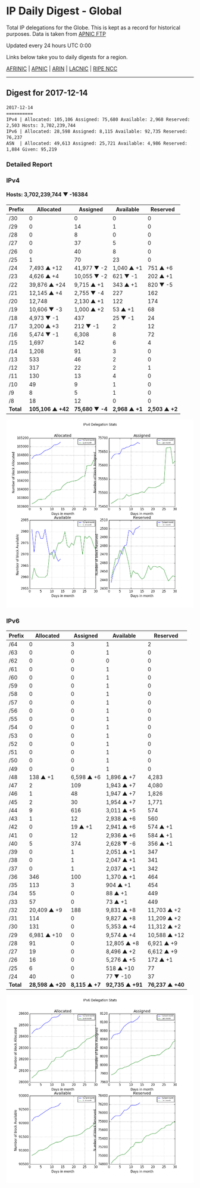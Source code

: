 # IP Daily Digest - Global

Total IP delegations for the Globe. This is kept as a record for historical purposes. Data is taken from [APNIC FTP](https://ftp.apnic.net/)

Updated every 24 hours UTC 0:00

Links below take you to daily digests for a region.

[AFRINIC](./archives/AFRINIC/) | [APNIC](./archives/APNIC/) | [ARIN](./archives/ARIN/) | [LACNIC](./archives/LACNIC/) | [RIPE NCC](./archives/RIPE_NCC/)

---

## Digest for 2017-12-14
```
2017-12-14
==========
IPv4 | Allocated: 105,106 Assigned: 75,680 Available: 2,968 Reserved: 2,503 Hosts: 3,702,239,744
IPv6 | Allocated: 28,598 Assigned: 8,115 Available: 92,735 Reserved: 76,237
ASN  | Allocated: 49,613 Assigned: 25,721 Available: 4,986 Reserved: 1,884 Given: 95,219
```

### Detailed Report

### IPv4

#### Hosts: **3,702,239,744 ▼ -16384**

| Prefix | Allocated | Assigned | Available | Reserved |
| ----- | ----- | ----- | ----- | ----- |
| /30 | 0 | 0 | 0 | 0 |
| /29 | 0 | 14 | 1 | 0 |
| /28 | 0 | 8 | 0 | 0 |
| /27 | 0 | 37 | 5 | 0 |
| /26 | 0 | 40 | 8 | 0 |
| /25 | 1 | 70 | 23 | 0 |
| /24 | 7,493 ▲ +12 | 41,977 ▼ -2 | 1,040 ▲ +1 | 751 ▲ +6 |
| /23 | 4,626 ▲ +4 | 10,055 ▼ -2 | 621 ▼ -1 | 202 ▲ +1 |
| /22 | 39,876 ▲ +24 | 9,715 ▲ +1 | 343 ▲ +1 | 820 ▼ -5 |
| /21 | 12,145 ▲ +4 | 2,755 ▼ -4 | 227 | 162 |
| /20 | 12,748 | 2,130 ▲ +1 | 122 | 174 |
| /19 | 10,606 ▼ -3 | 1,000 ▲ +2 | 53 ▲ +1 | 68 |
| /18 | 4,973 ▼ -1 | 437 | 25 ▼ -1 | 24 |
| /17 | 3,200 ▲ +3 | 212 ▼ -1 | 2 | 12 |
| /16 | 5,474 ▼ -1 | 6,308 | 8 | 72 |
| /15 | 1,697 | 142 | 6 | 4 |
| /14 | 1,208 | 91 | 3 | 0 |
| /13 | 533 | 46 | 2 | 0 |
| /12 | 317 | 22 | 2 | 1 |
| /11 | 130 | 13 | 4 | 0 |
| /10 | 49 | 9 | 1 | 0 |
| /9 | 8 | 5 | 1 | 0 |
| /8 | 18 | 12 | 0 | 0 |
| **Total** | **105,106 ▲ +42** | **75,680 ▼ -4** | **2,968 ▲ +1** | **2,503 ▲ +2** |

![ipv4-stats](ipv4-figure.png)

### IPv6

| Prefix | Allocated | Assigned | Available | Reserved |
| ----- | ----- | ----- | ----- | ----- |
| /64 | 0 | 3 | 1 | 2 |
| /63 | 0 | 0 | 1 | 0 |
| /62 | 0 | 0 | 0 | 0 |
| /61 | 0 | 0 | 1 | 0 |
| /60 | 0 | 0 | 1 | 0 |
| /59 | 0 | 0 | 1 | 0 |
| /58 | 0 | 0 | 1 | 0 |
| /57 | 0 | 0 | 1 | 0 |
| /56 | 0 | 0 | 1 | 0 |
| /55 | 0 | 0 | 1 | 0 |
| /54 | 0 | 0 | 1 | 0 |
| /53 | 0 | 0 | 1 | 0 |
| /52 | 0 | 0 | 1 | 0 |
| /51 | 0 | 0 | 1 | 0 |
| /50 | 0 | 0 | 1 | 0 |
| /49 | 0 | 0 | 1 | 0 |
| /48 | 138 ▲ +1 | 6,598 ▲ +6 | 1,896 ▲ +7 | 4,283 |
| /47 | 2 | 109 | 1,943 ▲ +7 | 4,080 |
| /46 | 1 | 48 | 1,947 ▲ +7 | 1,826 |
| /45 | 2 | 30 | 1,954 ▲ +7 | 1,771 |
| /44 | 9 | 616 | 3,011 ▲ +5 | 574 |
| /43 | 1 | 12 | 2,938 ▲ +6 | 560 |
| /42 | 0 | 19 ▲ +1 | 2,941 ▲ +6 | 574 ▲ +1 |
| /41 | 0 | 12 | 2,936 ▲ +6 | 584 ▲ +1 |
| /40 | 5 | 374 | 2,628 ▼ -6 | 356 ▲ +1 |
| /39 | 0 | 1 | 2,051 ▲ +1 | 347 |
| /38 | 0 | 1 | 2,047 ▲ +1 | 341 |
| /37 | 0 | 1 | 2,037 ▲ +1 | 342 |
| /36 | 346 | 100 | 1,370 ▲ +1 | 464 |
| /35 | 113 | 3 | 904 ▲ +1 | 454 |
| /34 | 55 | 0 | 88 ▲ +1 | 449 |
| /33 | 57 | 0 | 73 ▲ +1 | 449 |
| /32 | 20,409 ▲ +9 | 188 | 9,831 ▲ +8 | 11,703 ▲ +2 |
| /31 | 114 | 0 | 9,827 ▲ +8 | 11,209 ▲ +2 |
| /30 | 131 | 0 | 5,353 ▲ +4 | 11,312 ▲ +2 |
| /29 | 6,981 ▲ +10 | 0 | 9,574 ▲ +4 | 10,588 ▲ +12 |
| /28 | 91 | 0 | 12,805 ▲ +8 | 6,921 ▲ +9 |
| /27 | 19 | 0 | 8,496 ▲ +2 | 6,612 ▲ +9 |
| /26 | 16 | 0 | 5,276 ▲ +5 | 172 ▲ +1 |
| /25 | 6 | 0 | 518 ▲ +10 | 77 |
| /24 | 40 | 0 | 77 ▼ -10 | 37 |
| **Total** | **28,598 ▲ +20** | **8,115 ▲ +7** | **92,735 ▲ +91** | **76,237 ▲ +40** |

![ipv6-stats](ipv6-figure.png)